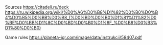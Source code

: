 Sources
https://citadeli.ru/deck
https://ru.wikipedia.org/wiki/%D0%A6%D0%B8%D1%82%D0%B0%D0%B4%D0%B5%D0%BB%D0%B8_(%D0%BD%D0%B0%D1%81%D1%82%D0%BE%D0%BB%D1%8C%D0%BD%D0%B0%D1%8F_%D0%B8%D0%B3%D1%80%D0%B0)

Game rules
https://planeta-igr.com/image/data/instrukcii/58407.pdf

